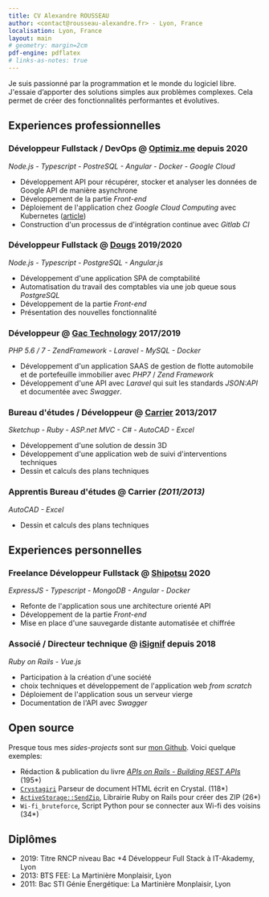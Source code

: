 ```yaml
---
title: CV Alexandre ROUSSEAU
author: <contact@rousseau-alexandre.fr> - Lyon, France
localisation: Lyon, France
layout: main
# geometry: margin=2cm
pdf-engine: pdflatex
# links-as-notes: true
---
```


Je suis passionné par la programmation et le monde du logiciel libre. J'essaie d’apporter des solutions simples aux problèmes complexes. Cela permet de créer des fonctionnalités performantes et évolutives.

## Experiences professionnelles

### Développeur Fullstack / DevOps @ [Optimiz.me](https://optimiz.me/agence-referencement-lyon/) depuis 2020

_Node.js - Typescript - PostreSQL - Angular - Docker - Google Cloud_

- Développement API pour récupérer, stocker et analyser les données de Google API de manière asynchrone
- Développement de la partie _Front-end_
- Déploiement de l'application chez _Google Cloud Computing_ avec Kubernetes ([article](https://rsseau.fr/programming/2020/08/05/gcloud-deploy-with-gitlabci.html))
- Construction d'un processus de d'intégration continue avec _Gitlab CI_

### Développeur Fullstack @ [Dougs](https://dougs.fr) 2019/2020

_Node.js - Typescript - PostgreSQL - Angular.js_

- Développement d'une application SPA de comptabilité
- Automatisation du travail des comptables via une job queue sous _PostgreSQL_
- Développement de la partie _Front-end_
- Présentation des nouvelles fonctionnalité

### Développeur @ [Gac Technology](https://www.gac-technology.com) 2017/2019

_PHP 5.6 / 7 - ZendFramework - Laravel - MySQL - Docker_

- Développement d'un application SAAS de gestion de flotte automobile et de portefeuille immobilier avec _PHP7_ / _Zend Framework_
- Développement d'une API avec _Laravel_ qui suit les standards _JSON:API_ et documentée avec _Swagger_.

### Bureau d'études / Développeur @ [Carrier](http://www.carrier.fr) 2013/2017

_Sketchup - Ruby - ASP.net MVC - C# - AutoCAD - Excel_

- Développement d'une solution de dessin 3D
- Développement d'une application web de suivi d'interventions techniques
- Dessin et calculs des plans techniques

### Apprentis Bureau d'études @ Carrier _(2011/2013)_

_AutoCAD - Excel_

- Dessin et calculs des plans techniques

## Experiences personnelles

### Freelance Développeur Fullstack @ [Shipotsu](https://www.shipotsu.com/) 2020

_ExpressJS - Typescript - MongoDB - Angular - Docker_

- Refonte de l'application sous une architecture orienté API
- Développement de la partie _Front-end_
- Mise en place d'une sauvegarde distante automatisée et chiffrée

### Associé / Directeur technique @ [iSignif](https://isignif.fr) depuis 2018

_Ruby on Rails - Vue.js_

- Participation à la création d'une société
- choix techniques et développement de l'application web _from scratch_
- Déploiement de l'application sous un serveur vierge
- Documentation de l'API avec _Swagger_

## Open source

Presque tous mes _sides-projects_ sont sur [mon Github](http://github.com/madeindjs). Voici quelque exemples:

- Rédaction & publication du livre [_APIs on Rails - Building REST APIs_](https://leanpub.com/apionrails6) (195\*)
- [`Crystagiri`](https://github.com/madeindjs/Crystagiri) Parseur de document HTML écrit en Crystal. (118\*)
- [`ActiveStorage::SendZip`](https://github.com/madeindjs/active_storage-send_zip), Librairie Ruby on Rails pour créer des ZIP (26\*)
- `Wi-fi_bruteforce`, Script Python pour se connecter aux Wi-fi des voisins (34\*)

## Diplômes

- 2019: Titre RNCP niveau Bac +4 Développeur Full Stack à IT-Akademy, Lyon
- 2013: BTS FEE: La Martinière Monplaisir, Lyon
- 2011: Bac STI Génie Énergétique: La Martinière Monplaisir, Lyon
